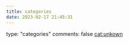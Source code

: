 ```yaml
---
title: categories
date: 2023-02-17 21:45:31
---
```

type: "categories"
comments: false
<a href="/blog/hexo-blog/public/categories/unknown/">cat<u>:</u>unkown</a>
